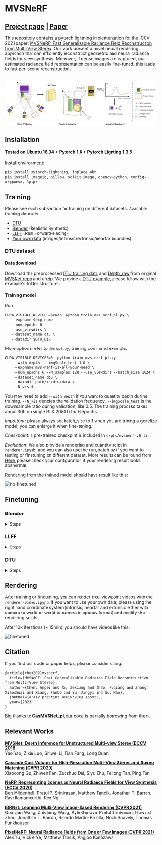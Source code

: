 # MVSNeRF
## [Project page](https://apchenstu.github.io/mvsnerf/) |  [Paper](https://arxiv.org/abs/2103.15595)
This repository contains a pytorch lightning implementation for the ICCV 2021 paper: [MVSNeRF: Fast Generalizable Radiance Field Reconstruction from Multi-View Stereo](https://arxiv.org/abs/2103.15595). Our work present a novel neural rendering approach that can efficiently reconstruct
geometric and neural radiance fields for view synthesis, Moreover, if dense images are captured, our estimated radiance field representation can be easily fine-tuned; this leads to fast per-scene reconstruction.<br><br>

![Pipeline](configs/pipeline.png)

## Installation

#### Tested on Ubuntu 16.04 + Pytorch 1.8 + Pytorch Lignting 1.3.5

Install environment:
```
pip install pytorch-lightning, inplace_abn
pip install imageio, pillow, scikit-image, opencv-python, config-argparse, lpips
```


## Training
Please see each subsection for training on different datasets. Available training datasets:

* [DTU](#dtu)
* [Blender](#blender) (Realistic Synthetic)
* [LLFF](#llff) (Real Forward-Facing)
* [Your own data](#your-own-data) (images/intrinsic/extrinsic/nearfar boundles)

### DTU dataset

#### Data download

Download the preprocessed [DTU training data](https://drive.google.com/file/d/1eDjh-_bxKKnEuz5h-HXS7EDJn59clx6V/view)
and [Depth_raw](https://virutalbuy-public.oss-cn-hangzhou.aliyuncs.com/share/cascade-stereo/CasMVSNet/dtu_data/dtu_train_hr/Depths_raw.zip) from original [MVSNet repo](https://github.com/YoYo000/MVSNet)
and unzip. We provide a [DTU example](https://1drv.ms/u/s!AjyDwSVHuwr8zhAAXh7x5We9czKj?e=oStQ48), please
follow with the example's folder structure.

#### Training model

Run
```
CUDA_VISIBLE_DEVICES=$cuda  python train_mvs_nerf_pl.py \
   --expname $exp_name
   --num_epochs 6
   --use_viewdirs \
   --dataset_name dtu \
   --datadir $DTU_DIR
```
More options refer to the `opt.py`, training command example:
```
CUDA_VISIBLE_DEVICES=0  python train_mvs_nerf_pl.py
    --with_depth  --imgScale_test 1.0 \
    --expname mvs-nerf-is-all-your-need \
    --num_epochs 6 --N_samples 128 --use_viewdirs --batch_size 1024 \
    --dataset_name dtu \
    --datadir path/to/dtu/data \
    --N_vis 6
```

You may need to add `--with_depth` if you want to quantity depth during training. `--N_vis` denotes the validation frequency.
`--imgScale_test` is the downsample ratio during validation, like 0.5. The training process takes about 30h on single RTX 2080Ti
for 6 epochs. 

*Important*: please always set batch_size to 1 when you are trining a genelize model, you can enlarge it when fine-tuning.

*Checkpoint*: a pre-trained checkpint is included in `ckpts/mvsnerf-v0.tar`. 

*Evaluation*: We also provide a rendering and quantity scipt  in `renderer.ipynb`, 
and you can also use the run_batch.py if you want to testing or finetuning on different dataset. More results can be found from
[Here](https://drive.google.com/drive/folders/1ko8OW38iDtj4fHvX0e3Wom9YvtJNTSXu?usp=sharing),
please check your configuration if your rendering result looks absnormal.

Rendering from the trained model should have result like this:

![no-finetuned](https://user-images.githubusercontent.com/16453770/124207949-210b8300-db19-11eb-9ab9-610eff35395e.gif)

## Finetuning
### Blender
<details>
  <summary>Steps</summary>

#### Data download

Download `nerf_synthetic.zip` from [here](https://drive.google.com/drive/folders/128yBriW1IG_3NJ5Rp7APSTZsJqdJdfc1)

```
CUDA_VISIBLE_DEVICES=0  python train_mvs_nerf_finetuning_pl.py  \
    --dataset_name blender --datadir /path/to/nerf_synthetic/lego \
    --expname lego-ft  --with_rgb_loss  --batch_size 1024  \
    --num_epochs 1 --imgScale_test 1.0 --white_bkgd  --pad 0 \
    --ckpt ./ckpts/mvsnerf-v0.tar --N_vis 1
```

</details>

### LLFF
<details>
  <summary>Steps</summary>


#### Data download

Download `nerf_llff_data.zip` from [here](https://drive.google.com/drive/folders/128yBriW1IG_3NJ5Rp7APSTZsJqdJdfc1)

```
CUDA_VISIBLE_DEVICES=0  python train_mvs_nerf_finetuning_pl.py  \
    --dataset_name llff --datadir /path/to/nerf_llff_data/{scene_name} \
    --expname horns-ft  --with_rgb_loss  --batch_size 1024  \
    --num_epochs 1 --imgScale_test 1.0  --pad 24 \
    --ckpt ./ckpts/mvsnerf-v0.tar --N_vis 1
```

</details>

### DTU
<details>
  <summary>Steps</summary>

```
CUDA_VISIBLE_DEVICES=0  python train_mvs_nerf_finetuning_pl.py  \
    --dataset_name dtu_ft --datadir /path/to/DTU/mvs_training/dtu/scan1 \
    --expname scan1-ft  --with_rgb_loss  --batch_size 1024  \
    --num_epochs 1 --imgScale_test 1.0   --pad 24 \
    --ckpt ./ckpts/mvsnerf-v0.tar --N_vis 1
```

</details>

## Rendering
After training or finetuning, you can render free-viewpoint videos
with the `renderer-video.ipynb`. if you want to use your own data,
please using the right hand coordinate system (intrinsic, nearfar and extrinsic either with
camera to world or world to camera in opencv format) and modify the rendering scipts.

After 10k iterations (~ 15min), you should have videos like this:

![finetuned](https://user-images.githubusercontent.com/16453770/124207013-15b75800-db17-11eb-8d96-e8dbe4181c98.gif)


## Citation
If you find our code or paper helps, please consider citing:
```
@article{chen2021mvsnerf,
  title={MVSNeRF: Fast Generalizable Radiance Field Reconstruction from Multi-View Stereo},
  author={Chen, Anpei and Xu, Zexiang and Zhao, Fuqiang and Zhang, Xiaoshuai and Xiang, Fanbo and Yu, Jingyi and Su, Hao},
  journal={arXiv preprint arXiv:2103.15595},
  year={2021}
}
```

Big thanks to [**CasMVSNet_pl**](https://github.com/kwea123/CasMVSNet_pl), our code is partially
borrowing from them.

## Relevant Works
[**MVSNet: Depth Inference for Unstructured Multi-view Stereo (ECCV 2018)**](https://arxiv.org/abs/1804.02505)<br>
Yao Yao, Zixin Luo, Shiwei Li, Tian Fang, Long Quan

[**Cascade Cost Volume for High-Resolution Multi-View Stereo and Stereo Matching (CVPR 2020)**](https://arxiv.org/abs/1912.06378)<br>
Xiaodong Gu, Zhiwen Fan, Zuozhuo Dai, Siyu Zhu, Feitong Tan, Ping Tan

[**NeRF: Representing Scenes as Neural Radiance Fields for View Synthesis (ECCV 2020)**](http://www.matthewtancik.com/nerf)<br>
Ben Mildenhall, Pratul P. Srinivasan, Matthew Tancik, Jonathan T. Barron, Ravi Ramamoorthi, Ren Ng

[**IBRNet: Learning Multi-View Image-Based Rendering (CVPR 2021)**](https://ibrnet.github.io/)<br>
Qianqian Wang, Zhicheng Wang, Kyle Genova, Pratul Srinivasan, Howard Zhou, Jonathan T. Barron, Ricardo Martin-Brualla, Noah Snavely, Thomas Funkhouser

[**PixelNeRF: Neural Radiance Fields from One or Few Images (CVPR 2021)**](https://alexyu.net/pixelnerf/)<br>
Alex Yu, Vickie Ye, Matthew Tancik, Angjoo Kanazawa
